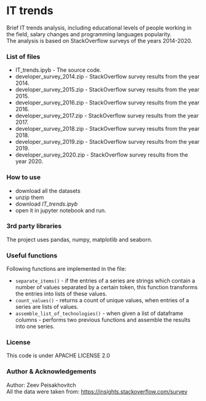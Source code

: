 # IT trends
Brief IT trends analysis, including educational levels of people working in the field, salary changes and programming languages popularity.  
The analysis is based on StackOverflow surveys of the years 2014-2020.


### List of files
* IT_trends.ipyb - The source code.
* developer_survey_2014.zip - StackOverflow survey results from the year 2014.
* developer_survey_2015.zip - StackOverflow survey results from the year 2015.
* developer_survey_2016.zip - StackOverflow survey results from the year 2016.
* developer_survey_2017.zip - StackOverflow survey results from the year 2017.
* developer_survey_2018.zip - StackOverflow survey results from the year 2018.
* developer_survey_2019.zip - StackOverflow survey results from the year 2019.
* developer_survey_2020.zip - StackOverflow survey results from the year 2020.

### How to use
- download all the datasets
- unzip them
- download _IT_trends.ipyb_
- open it in jupyter notebook and run.

### 3rd party libraries
The project uses pandas, numpy, matplotlib and seaborn.

### Useful functions
Following functions are implemented in the file:
* `separate_items()` - if the entries of a series are strings which contain a number of values separated by a certain token,
this function transforms the entries into lists of these values.
* `count_values()` - returns a count of unique values, when entries of a series are lists of values.
* `assemble_list_of_technologies()` - when given a list of dataframe columns - performs two previous functions and assemble the results into one series.

### License
This code is under APACHE LICENSE 2.0

### Author & Acknowledgements
Author: Zeev Peisakhovitch  
All the data were taken from: https://insights.stackoverflow.com/survey
